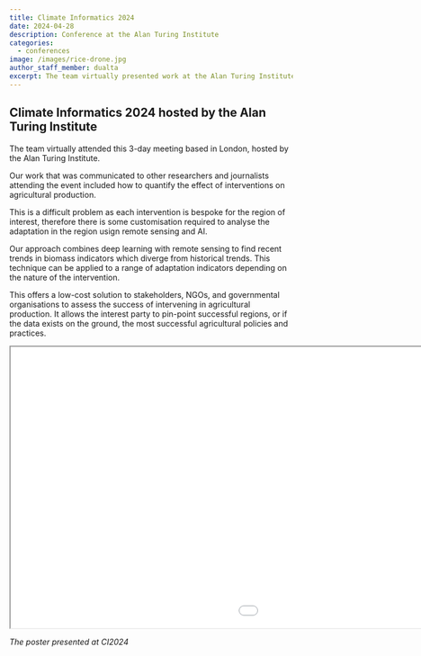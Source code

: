 ```yaml
---
title: Climate Informatics 2024
date: 2024-04-28
description: Conference at the Alan Turing Institute
categories:
  - conferences
image: /images/rice-drone.jpg
author_staff_member: dualta
excerpt: The team virtually presented work at the Alan Turing Institute showing our recent results on quantifying climate adaptation in irrigation intervention work
---
```



## Climate Informatics 2024 hosted by the Alan Turing Institute

The team virtually attended this 3-day meeting based in London, hosted by the Alan Turing Institute. 

Our work that was communicated to other researchers and journalists attending the event included how to quantify the effect of interventions on agricultural production. 

This is a difficult problem as each intervention is bespoke for the region of interest, therefore there is some customisation required to analyse the adaptation in the region usign remote sensing and AI. 

Our approach combines deep learning with remote sensing to find recent trends in biomass indicators which diverge from historical trends. This technique can be applied to a range of adaptation indicators depending on the nature of the intervention.

This offers a low-cost solution to stakeholders, NGOs, and governmental organisations to assess the success of intervening in agricultural production. It allows the interest party to pin-point successful regions, or if the data exists on the ground, the most successful agricultural policies and practices. 

<div class="pdf-container">
<object data="/images/Climate_Informatics_v1.pdf" 
        type="application/pdf" 
        width="1500" 
        height="500">
    <iframe src="/images/Climate_Informatics_v1.pdf" 
            width="1500" 
            height="500">
            This browser does not support PDFs. Please download the PDF to view it: <a href="/images/Climate_Informatics_v1.pdf">Download PDF</a>.
    </iframe>
</object>
</div>

*The poster presented at CI2024*